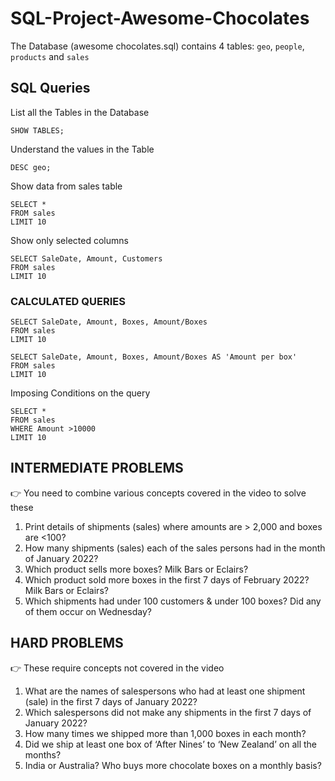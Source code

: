 # SQL-Project-Awesome-Chocolates

 The Database (awesome chocolates.sql) contains 4 tables: `geo`, `people`, `products` and `sales`

## SQL Queries

List all the Tables in the Database
```
SHOW TABLES;
```
Understand the values in the Table
```
DESC geo;
```
Show data from sales table
```
SELECT *
FROM sales
LIMIT 10
```
Show only selected columns
```
SELECT SaleDate, Amount, Customers 
FROM sales
LIMIT 10
```

### CALCULATED QUERIES

```
SELECT SaleDate, Amount, Boxes, Amount/Boxes 
FROM sales
LIMIT 10
```

```
SELECT SaleDate, Amount, Boxes, Amount/Boxes AS 'Amount per box'
FROM sales
LIMIT 10
```

Imposing Conditions on the query
```
SELECT *
FROM sales
WHERE Amount >10000
LIMIT 10
```



## INTERMEDIATE PROBLEMS 
👉 You need to combine various concepts covered in the video to solve these

1. Print details of shipments (sales) where amounts are > 2,000 and boxes are <100? 
2. How many shipments (sales) each of the sales persons had in the month of January 2022?
3. Which product sells more boxes? Milk Bars or Eclairs?
4. Which product sold more boxes in the first 7 days of February 2022? Milk Bars or Eclairs?
5. Which shipments had under 100 customers & under 100 boxes? Did any of them occur on Wednesday?

## HARD PROBLEMS 
👉 These require concepts not covered in the video

1. What are the names of salespersons who had at least one shipment (sale) in the first 7 days of January 2022?
2. Which salespersons did not make any shipments in the first 7 days of January 2022?
3. How many times we shipped more than 1,000 boxes in each month?
4. Did we ship at least one box of ‘After Nines’ to ‘New Zealand’ on all the months?
5. India or Australia? Who buys more chocolate boxes on a monthly basis?
